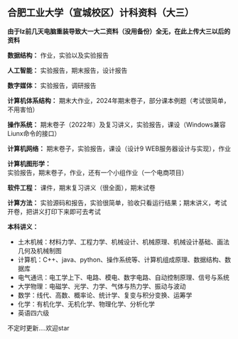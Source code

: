 ## 合肥工业大学（宣城校区）计科资料（大三）

**由于lz前几天电脑重装导致大一大二资料（没用备份）全无，在此上传大三以后的资料** 



**数据结构：** 作业，实验以及实验报告

**人工智能：** 实验报告，期末报告，设计报告

**数字媒体：** 实验报告，调研报告

**计算机体系结构：** 期末大作业，2024年期末卷子，部分课本例题（考试很简单，不用害怕）

**操作系统：** 期末卷子（2022年）及复习讲义，实验报告，课设（Windows兼容Liunx命令的接口）

**计算机网络：** 期末卷子，实验报告，课设（设计9  WEB服务器设计与实现），作业

**计算机图形学：** 实验报告，期末卷子，作业，还有一个小组作业（一个电商项目）

**软件工程：** 课件，期末复习讲义（很全面），期末试卷

**计算方法：** 实验源码和报告，实验很简单，验收只看运行结果；期末讲义，考试开卷，把讲义打印下来即可去考试

**本科讲义：** 

- 土木机械：材料力学、工程力学、机械设计、机械原理、机械设计基础、画法几何及机械制图
- 计算机：C++、java、python、操作系统等、计算机组成原理、数据结构、数据库
- 电气通讯：电工学上下、电路、模电、数字电路、自动控制原理、信号与系统
- 大学物理：电磁学、光学、力学、气体与热力学、振动与波动
- 数学：线代、高数、概率论、统计学、复变与积分变换、运筹学
- 化学：有机化学、无机化学、物理化学、分析化学
- 英语四六级

不定时更新....欢迎star

